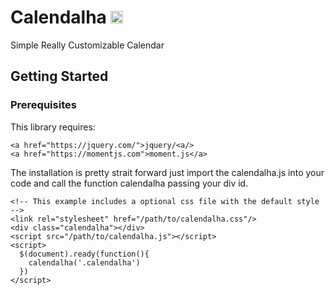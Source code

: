 # Calendalha <img alt="@lucashe1997" class="avatar" src="https://avatars3.githubusercontent.com/u/13800300?s=40&amp;v=4" height="20" width="20">
Simple Really Customizable Calendar

## Getting Started
### Prerequisites
This library requires:
```
<a href="https://jquery.com/">jquery/<a/>
<a href="https://momentjs.com">moment.js</a>
```

The installation is pretty strait forward just import the calendalha.js into your code and call the function calendalha passing your div id.
```
<!-- This example includes a optional css file with the default style  -->
<link rel="stylesheet" href="/path/to/calendalha.css"/>
<div class="calendalha"></div>
<script src="/path/to/calendalha.js"></script>
<script>
  $(document).ready(function(){
    calendalha('.calendalha')
  })
</script>
```
